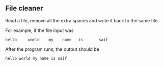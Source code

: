 ## File cleaner
Read a file, remove all the extra spaces and write it back to the same file.

For example, if the file input was
```
hello     world    my    name   is       saif
```

After the program runs, the output should be

```
hello world my name is saif
```